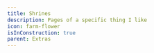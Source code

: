 ```yaml
---
title: Shrines
description: Pages of a specific thing I like
icon: farm-flower
isInConstruction: true
parent: Extras
---
```

